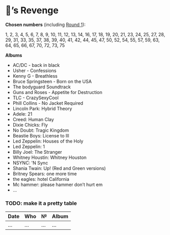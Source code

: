 # 🦉’s Revenge

**Chosen numbers** (including [Round 1](I.md)): 

1, 2, 3, 4, 5, 6, 7, 8, 9, 10, 11, 12, 13, 14, 16, 17, 18, 19, 20, 21, 23, 24, 25, 27, 28, 29, 31, 33, 35, 37, 38, 39, 40, 41, 42, 44, 45, 47, 50, 52, 54, 55, 57, 59, 63, 64, 65, 66, 67, 70, 72, 73, 75

**Albums**

* AC/DC - back in black
* Usher - Confessions
* Kenny G - Breathless
* Bruce Springsteen - Born on the USA
* The bodyguard Soundtrack
* Guns and Roses - Appetite for Destruction
* TLC - CrazySexyCool
* Phill Collins - No Jacket Required
* Lincoln Park: Hybrid Theory
* Adele: 21
* Creed: Human Clay
* Dixie Chicks: Fly
* No Doubt: Tragic Kingdom
* Beastie Boys: License to Ill
* Led Zeppelin: Houses of the Holy
* Led Zeppelin: 1
* Billy Joel: The Stranger
* Whitney Houstin: Whitney Houston
* NSYNC: 'N Sync
* Shania Twain: Up! (Red and Green versions)
* Britney Spears: one more time
* the eagles: hotel California
* Mc hammer: please hammer don’t hurt em
* …

### TODO: make it a pretty table

Date|Who|№|Album
----|---|-|-----
…|…|…|…
